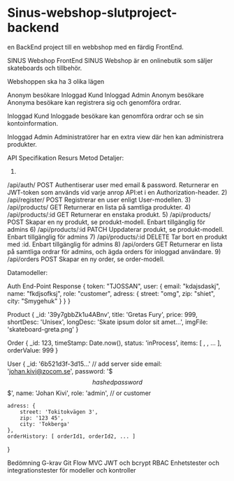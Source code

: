 # Sinus-webshop-slutproject-backend
en BackEnd project till en webbshop med en färdig FrontEnd.

SINUS Webshop FrontEnd
SINUS Webshop är en onlinebutik som säljer skateboards och tillbehör.

Webshoppen ska ha 3 olika lägen

Anonym besökare
Inloggad Kund
Inloggad Admin
Anonym besökare
Anonyma besökare kan registrera sig och genomföra ordrar.

Inloggad Kund
Inloggade besökare kan genomföra ordrar och se sin kontoinformation.

Inloggad Admin
Administratörer har en extra view där hen kan administrera produkter.

API Specifikation
Resurs	Metod	Detaljer:

1)
/api/auth/	POST	Authentiserar user med email & password. Returnerar en JWT-token som används vid varje anrop API:et i en Authorization-header.
2)
/api/register/	POST	Registrerar en user enligt User-modellen.
3)
/api/products/	GET	Returnerar en lista på samtliga produkter.
4)
/api/products/:id	GET	Returnerar en enstaka produkt.
5)
/api/products/	POST	Skapar en ny produkt, se produkt-modell. Enbart tillgänglig för admins
6)
/api/products/:id	PATCH	Uppdaterar produkt, se produkt-modell. Enbart tillgänglig för admins
7)
/api/products/:id	DELETE	Tar bort en produkt med :id. Enbart tillgänglig för admins
8)
/api/orders	GET	Returnerar en lista på samtliga ordrar för admins, och ägda orders för inloggad användare.
9)
/api/orders	POST	Skapar en ny order, se order-modell.

Datamodeller:

Auth End-Point Response
{
  token: "TJOSSAN",
  user: {
    email: "kdajsdaskj",
    name: "fkdjsofksj",
    role: "customer",
    adress: {
      street: "omg",
      zip: "shiet",
      city: "Smygehuk"
    }
  }
}


Product
 {
    _id: '39y7gbbZk1u4ABnv',
    title: 'Gretas Fury',
    price: 999,
    shortDesc: 'Unisex',
    longDesc: 'Skate ipsum dolor sit amet...',
    imgFile: 'skateboard-greta.png'
} 

Order
 {
    _id: 123,
    timeStamp: Date.now(), 
    status: 'inProcess',
    items: [ <productId1>, <productId2>, ... ],
    orderValue: 999
} 
  
User
 {
    _id: '6b521d3f-3d15...' // add server side
    email: 'johan.kivi@zocom.se',
    password: '$$$hashed password$$$',
    name: 'Johan Kivi',
    role: 'admin', // or customer

    adress: {
        street: 'Tokitokvägen 3',
        zip: '123 45',
        city: 'Tokberga'
    },
    orderHistory: [ orderId1, orderId2, ... ]
} 
  
Bedömning
G-krav
Git Flow
MVC
JWT och bcrypt
RBAC
Enhetstester och integrationstester för modeller och kontroller



